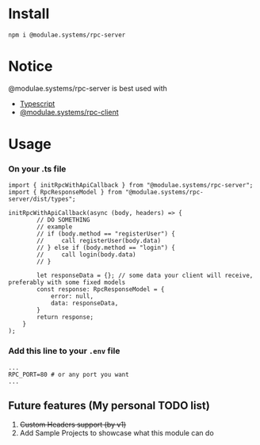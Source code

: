 # Install
```
npm i @modulae.systems/rpc-server
```

# Notice
@modulae.systems/rpc-server is best used with
- [Typescript](https://www.npmjs.com/package/typescript)
- [@modulae.systems/rpc-client](https://www.npmjs.com/package/@modulae.systems/rpc-client)

# Usage
### On your .ts file
```
import { initRpcWithApiCallback } from "@modulae.systems/rpc-server";
import { RpcResponseModel } from "@modulae.systems/rpc-server/dist/types";

initRpcWithApiCallback(async (body, headers) => {
        // DO SOMETHING
        // example
        // if (body.method == "registerUser") {
        //     call registerUser(body.data)
        // } else if (body.method == "login") {
        //     call login(body.data)
        // }

        let responseData = {}; // some data your client will receive, preferably with some fixed models
        const response: RpcResponseModel = {
            error: null,
            data: responseData,
        }
        return response;
    }
);
```

### Add this line to your ```.env``` file
```
...
RPC_PORT=80 # or any port you want
...
```

## Future features (My personal TODO list)
1. ~~Custom Headers support (by v1)~~
2. Add Sample Projects to showcase what this module can do